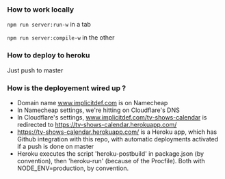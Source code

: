 ### How to work locally

`npm run server:run-w` in a tab

`npm run server:compile-w` in the other

### How to deploy to heroku

Just push to master

### How is the deployement wired up ?

* Domain name www.implicitdef.com is on Namecheap
* In Namecheap settings, we're hitting on Cloudflare's DNS
* In Cloudflare's settings, www.implicitdef.com/tv-shows-calendar is redirected to https://tv-shows-calendar.herokuapp.com/
* https://tv-shows-calendar.herokuapp.com/ is a Heroku app, which has Github integration with this repo, with automatic deployments activated if a push is done on master
* Heroku executes the script 'heroku-postbuild' in package.json (by convention), then 'heroku-run' (because of the Procfile). Both with NODE_ENV=production, by convention.
